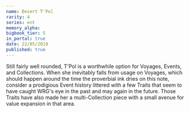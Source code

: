 ```yaml
---
name: Desert T'Pol
rarity: 4
series: ent
memory_alpha:
bigbook_tier: 5
in_portal: true
date: 22/05/2019
published: true
---
```


Still fairly well rounded, T'Pol is a worthwhile option for Voyages, Events, and Collections. When she inevitably falls from usage on Voyages, which should happen around the time the proverbial ink dries on this note, consider a prodigious Event history littered with a few Traits that seem to have caught WRG's eye in the past and may again in the future. Those Traits have also made her a multi-Collection piece with a small avenue for value expansion in that area.
